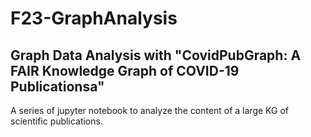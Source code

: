 # F23-GraphAnalysis

## Graph Data Analysis with "CovidPubGraph: A FAIR Knowledge Graph of COVID-19 Publicationsa"


A series of jupyter notebook to analyze the content of a large KG of scientific publications.

